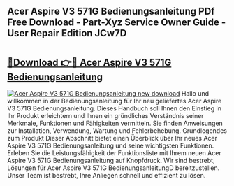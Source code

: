 ## Acer Aspire V3 571G Bedienungsanleitung PDf Free Download - Part-Xyz Service Owner Guide - User Repair Edition JCw7D

# <h2><a href="http://df4cch.blite.top/?on=Acer+Aspire+V3+571G+Bedienungsanleitung">🔗Download 👉🔴 Acer Aspire V3 571G Bedienungsanleitung</a></h2>

[![Acer Aspire V3 571G Bedienungsanleitung new download](https://i.imgur.com/lujVjoI.png)](http://df4cch.blite.top/?on=Acer+Aspire+V3+571G+Bedienungsanleitung)
Hallo und willkommen in der Bedienungsanleitung für Ihr neu geliefertes Acer Aspire V3 571G Bedienungsanleitung. Dieses Handbuch soll Ihnen den Einstieg in Ihr Produkt erleichtern und Ihnen ein gründliches Verständnis seiner Merkmale, Funktionen und Fähigkeiten vermitteln. Sie finden Anweisungen zur Installation, Verwendung, Wartung und Fehlerbehebung. Grundlegendes zum Produkt Dieser Abschnitt bietet einen Überblick über Ihr neues Acer Aspire V3 571G Bedienungsanleitung und seine wichtigsten Funktionen. Erleben Sie die Leistungsfähigkeit der Funktionsliste mit Ihrem neuen Acer Aspire V3 571G Bedienungsanleitung auf Knopfdruck. Wir sind bestrebt, Lösungen für Acer Aspire V3 571G BedienungsanleitungD bereitzustellen. Unser Team ist bestrebt, Ihre Anliegen schnell und effizient zu lösen.
